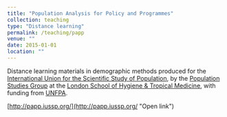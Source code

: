 ```yaml
---
title: "Population Analysis for Policy and Programmes"
collection: teaching
type: "Distance learning"
permalink: /teaching/papp
venue: ""
date: 2015-01-01
location: ""
---
```


Distance learning materials in demographic methods produced for the [International Union for the Scientific Study of Population](https:www.iussp.org), by the [Population Studies Group](https://www.lshtm.ac.uk/research/centres-projects-groups/psg) at the [London School of Hygiene & Tropical Medicine](https://www.lshtm.ac.uk), with funding from [UNFPA](https://www.unfpa.org).

[http://papp.iussp.org/](http://papp.iussp.org/ "Open link")